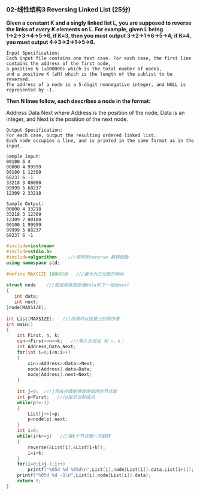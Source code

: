 ### 02-线性结构3 Reversing Linked List (25分)
**Given a constant K and a singly linked list L, you are supposed to reverse the links of *every K* elements on L.
For example, given L being 1→2→3→4→5→6, if K=3, then you must output 3→2→1→6→5→4; if K=4, you must output 4→3→2→1→5→6.**
```
Input Specification:
Each input file contains one test case. For each case, the first line contains the address of the first node, 
a positive N (≤100000) which is the total number of nodes, 
and a positive K (≤N) which is the length of the sublist to be reversed. 
The address of a node is a 5-digit nonnegative integer, and NULL is represented by -1.
```
**Then N lines follow, each describes a node in the format:**

Address Data Next
where Address is the position of the node, Data is an integer, and Next is the position of the next node.
```
Output Specification:
For each case, output the resulting ordered linked list. 
Each node occupies a line, and is printed in the same format as in the input.
```
```
Sample Input:
00100 6 4
00000 4 99999
00100 1 12309
68237 6 -1
33218 3 00000
99999 5 68237
12309 2 33218
```
```
Sample Output:
00000 4 33218
33218 3 12309
12309 2 00100
00100 1 99999
99999 5 68237
68237 6 -1
```
```c++
#include<iostream>
#include<stdio.h>
#include<algorithm>    ///使用到reverse 翻转函数
using namespace std;
 
#define MAXSIZE 1000010   ///最大为五位数的地址
 
struct node    ///使用顺序表存储data和下一地址next
{
   int data;   
   int next;
}node[MAXSIZE];
 
int List[MAXSIZE];   ///存储可以连接上的顺序表
int main()
{
    int First, n, k;  
    cin>>First>>n>>k;   ///输入头地址 和 n，k；
    int Address,Data,Next;
    for(int i=0;i<n;i++)
    {
        cin>>Address>>Data>>Next;
        node[Address].data=Data;
        node[Address].next=Next;
    }
 
    int j=0;  ///j用来存储能够首尾相连的节点数
    int p=First;   ///p指示当前结点
    while(p!=-1)
    {
        List[j++]=p;
        p=node[p].next;
    }
    int i=0;
    while(i+k<=j)   ///每k个节点做一次翻转
    {
        reverse(&List[i],&List[i+k]);
        i=i+k;
    }
    for(i=0;i<j-1;i++)
        printf("%05d %d %05d\n",List[i],node[List[i]].data,List[i+1]);
    printf("%05d %d -1\n",List[i],node[List[i]].data);
    return 0;
}
```

